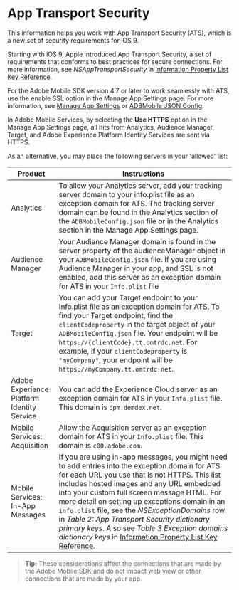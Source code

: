 # App Transport Security

This information helps you work with App Transport Security (ATS), which is a new set of security requirements for iOS 9.

Starting with iOS 9, Apple introduced App Transport Security, a set of requirements that conforms to best practices for secure connections. For more information, see *NSAppTransportSecurity* in [Information Property List Key Reference](https://developer.apple.com/library/prerelease/ios/technotes/App-Transport-Security-Technote/). 

For the Adobe Mobile SDK version 4.7 or later to work seamlessly with ATS, use the enable SSL option in the Manage App Settings page. For more information, see [Manage App Settings](https://experienceleague.adobe.com/docs/mobile-services/using/manage-app-settings-ug/c-manage-app-settings.html) or [ADBMobile JSON Config](/docs/ios/configuration/json-config/json-config.md).

In Adobe Mobile Services, by selecting the **Use HTTPS** option in the Manage App Settings page, all hits from Analytics, Audience Manager, Target, and Adobe Experience Platform Identity Services are sent via HTTPS.

As an alternative, you may place the following servers in your 'allowed' list:

| Product | Instructions |
|--- |--- |
|Analytics|To allow your Analytics server, add your tracking server domain to your info.plist file as an exception domain for ATS.  The tracking server domain can be found in the  Analytics section of the  `ADBMobileConfig.json` file or in the  Analytics section in the Manage App Settings page.|
|Audience Manager|Your  Audience Manager domain is found in the server property of the  audienceManager object in your `ADBMobileConfig.json` file.  If you are using  Audience Manager in your app, and SSL is not enabled, add this server as an exception domain for ATS in your  `Info.plist` file|
|Target|You can add your  Target endpoint to your  Info.plist file as an exception domain for ATS.  To find your  Target endpoint, find the `clientCodeproperty` in the target object of your `ADBMobileConfig.json` file. Your endpoint will be `https://{clientCode}.tt.omtrdc.net`.  For example, if your `clientCodeproperty` is `"myCompany"`, your endpoint will be `https://myCompany.tt.omtrdc.net`.|
|Adobe Experience Platform Identity Service|You can add the  Experience Cloud server as an exception domain for ATS in your  `Info.plist` file. This domain is `dpm.demdex.net`.|
|Mobile Services: Acquisition|Allow the Acquisition server as an exception domain for ATS in your  `Info.plist` file. This domain is `c00.adobe.com`.|
|Mobile Services: In-App Messages|If you are using in-app messages, you might need to add entries into the exception domain for ATS for each URL you use that is not HTTPS. This list includes hosted images and any URL embedded into your custom full screen message HTML.  For more detail on setting up exceptions domain in an `info.plist` file, see the *NSExceptionDomains* row in *Table 2: App Transport Security dictionary primary keys*. Also see *Table 3  Exception domains dictionary keys* in [Information Property List Key Reference](https://developer.apple.com/library/prerelease/ios/technotes/App-Transport-Security-Technote/).|

> **Tip:** These considerations affect the connections that are made by the Adobe Mobile SDK and do not impact web view or other connections that are made by your app.

